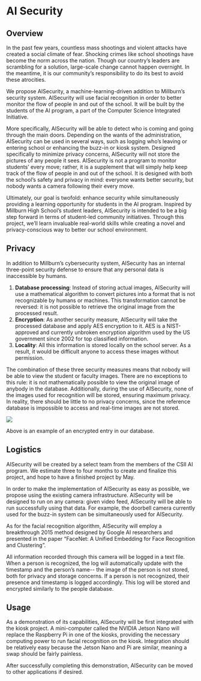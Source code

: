 # AI Security

## Overview

In the past few years, countless mass shootings and violent attacks have created a social climate of fear. Shocking crimes like school shootings have become the norm across the nation. Though our country’s leaders are scrambling for a solution, large-scale change cannot happen overnight. In the meantime, it is our community’s responsibility to do its best to avoid these atrocities.

We propose AISecurity, a machine-learning-driven addition to Millburn’s security system. AISecurity will use facial recognition in order to better monitor the flow of people in and out of the school. It will be built by the students of the AI program, a part of the Computer Science Integrated Initiative.

More specifically, AISecurity will be able to detect who is coming and going through the main doors. Depending on the wants of the administration, AISecurity can be used in several ways, such as logging who’s leaving or entering school or enhancing the buzz-in or kiosk system. Designed specifically to minimize privacy concerns, AISecurity will not store the pictures of any people it sees. AISecurity is not a program to monitor students’ every move; rather, it is a supplement that will simply help keep track of the flow of people in and out of the school. It is designed with both the school’s safety and privacy in mind: everyone wants better security, but nobody wants a camera following their every move.

Ultimately, our goal is twofold: enhance security while simultaneously providing a learning opportunity for students in the AI program. Inspired by Millburn High School’s student leaders, AISecurity is intended to be a big step forward in terms of student-led community initiatives. Through this project, we’ll learn invaluable real-world skills while creating a novel and privacy-conscious way to better our school environment.


## Privacy

In addition to Millburn’s cybersecurity system, AISecurity has an internal three-point security defense to ensure that any personal data is inaccessible by humans.

1. __Database processing__: Instead of storing actual images, AISecurity will use a mathematical algorithm to convert pictures into a format that is not recognizable by humans or machines. This transformation cannot be reversed: it is not possible to retrieve the original image from the processed result.
2. __Encryption__: As another security measure, AISecurity will take the processed database and apply AES encryption to it. AES is a NIST-approved and currently unbroken encryption algorithm used by the US government since 2002 for top classified information.
3. __Locality__: All this information is stored locally on the school server. As a result, it would be difficult anyone to access these images without permission.

The combination of these three security measures means that nobody will be able to view the student or faculty images. There are no exceptions to this rule: it is not mathematically possible to view the original image of anybody in the database. Additionally, during the use of AISecurity, none of the images used for recognition will be stored, ensuring maximum privacy. In reality, there should be little to no privacy concerns, since the reference database is impossible to access and real-time images are not stored.


![](https://github.com/orangese/aisecurity/raw/v1.0a/.aisecurity/database/data_example.png)


Above is an example of an encrypted entry in our database.

## Logistics

AISecurity will be created by a select team from the members of the CSII AI program. We estimate three to four months to create and finalize this project, and hope to have a finished project by May.

In order to make the implementation of AISecurity as easy as possible, we propose using the existing camera infrastructure. AISecurity will be designed to run on any camera: given video feed, AISecurity will be able to run successfully using that data. For example, the doorbell camera currently used for the buzz-in system can be simultaneously used for AISecurity.

As for the facial recognition algorithm, AISecurity will employ a breakthrough 2015 method designed by Google AI researchers and presented in the paper “FaceNet: A Unified Embedding for Face Recognition and Clustering”.

All information recorded through this camera will be logged in a text file. When a person is recognized, the log will automatically update with the timestamp and the person’s name-- the image of the person is not stored, both for privacy and storage concerns. If a person is not recognized, their presence and timestamp is logged accordingly. This log will be stored and encrypted similarly to the people database.


## Usage

As a demonstration of its capabilities, AISecurity will be first integrated with the kiosk project. A mini-computer called the NVIDIA Jetson Nano will replace the Raspberry Pi in one of the kiosks, providing the necessary computing power to run facial recognition on the kiosk. Integration should be relatively easy because the Jetson Nano and Pi are similar, meaning a swap should be fairly painless.

After successfully completing this demonstration, AISecurity can be moved to other applications if desired.
